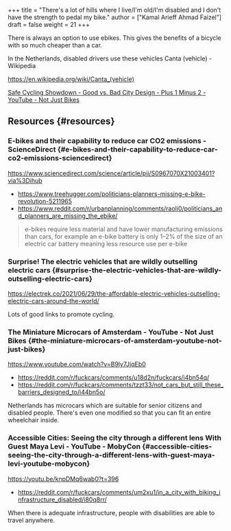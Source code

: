 +++
title = "There's a lot of hills where I live/I'm old/I'm disabled and I don't have the strength to pedal my bike."
author = ["Kamal Arieff Ahmad Faizel"]
draft = false
weight = 21
+++

There is always an option to use ebikes. This gives the benefits of a bicycle with so much cheaper than a car.

In the Netherlands, disabled drivers use these vehicles Canta (vehicle) - Wikipedia

<https://en.wikipedia.org/wiki/Canta_(vehicle)>

[Safe Cycling Showdown - Good vs. Bad City Design - Plus 1 Minus 2 - YouTube - Not Just Bikes](https://youtu.be/M8F5hXqS-Ac?t=75)


## Resources {#resources}


### E-bikes and their capability to reduce car CO2 emissions - ScienceDirect {#e-bikes-and-their-capability-to-reduce-car-co2-emissions-sciencedirect}

<https://www.sciencedirect.com/science/article/pii/S0967070X21003401?via%3Dihub>

-   <https://www.treehugger.com/politicians-planners-missing-e-bike-revolution-5211965>
-   <https://www.reddit.com/r/urbanplanning/comments/raoli0/politicians_and_planners_are_missing_the_ebike/>

> e-bikes require less material and have lower manufacturing emissions than cars, for example an e-bike battery is only 1–2% of the size of an electric car battery meaning less resource use per e-bike


### Surprise! The electric vehicles that are wildly outselling electric cars {#surprise-the-electric-vehicles-that-are-wildly-outselling-electric-cars}

<https://electrek.co/2021/06/29/the-affordable-electric-vehicles-outselling-electric-cars-around-the-world/>

Lots of good links to promote cycling.


### The Miniature Microcars of Amsterdam - YouTube - Not Just Bikes {#the-miniature-microcars-of-amsterdam-youtube-not-just-bikes}

<https://www.youtube.com/watch?v=B9ly7JjqEb0>

-   <https://reddit.com/r/fuckcars/comments/u18d2n/fuckcars/i4bn54q/>
-   <https://reddit.com/r/fuckcars/comments/tzzt33/not_cars_but_still_these_barriers_designed_to/i44bn5o/>

Netherlands has microcars which are suitable for senior citizens and disabled people. There's even one modified so that you can fit an entire wheelchair inside.


### Accessible Cities: Seeing the city through a different lens With Guest Maya Levi - YouTube - MobyCon {#accessible-cities-seeing-the-city-through-a-different-lens-with-guest-maya-levi-youtube-mobycon}

<https://youtu.be/knpDMq6wab0?t=396>

-   <https://reddit.com/r/fuckcars/comments/um2xu1/in_a_city_with_biking_infrastructure_disabled/i80q8rr/>

When there is adequate infrastructure, people with disabilities are able to travel anywhere.
